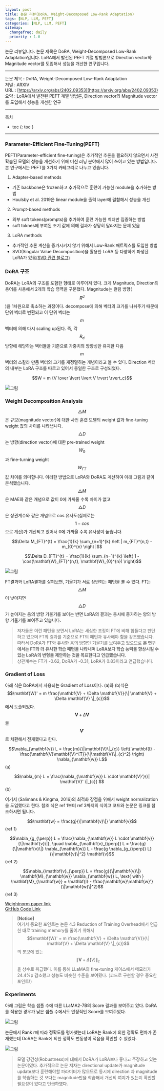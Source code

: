 ```yaml
---
layout: post
title: 논문 리뷰(DoRA, Weight-Decomposed Low-Rank Adaptation)  
tags: [NLP, LLM, PEFT]
categories: [NLP, LLM, PEFT]
sitemap:
  changefreq: daily
  priority : 1.0
---
```


논문 리뷰입니다. 논문 제목은 DoRA, Weight-Decomposed Low-Rank Adaptation입니다. LoRA에서 발전된 PEFT 계열 방법론으로 Direction vector와 Magnitude vector를 도입해서 성능을 개선한 연구입니다.  

---

논문 제목 : DoRA, Weight-Decomposed Low-Rank Adaptation  
저널 : ARXIV  
URL : [https://arxiv.org/abs/2402.09353](https://arxiv.org/abs/2402.09353)    
요약 : LoRA에서 발전된 PEFT 계열 방법론, Direction vector와 Magnitude vector를 도입해서 성능을 개선한 연구


----

목차
- toc
{: toc }

----  

### Parameter-Efficient Fine-Tuning(PEFT)

PEFT(Parameter-efficient fine-tuning)은 추가적인 추론을 필요하지 않으면서 사전 확습된 모델의 성능을 개선하기 위해 머신 러닝 분야에서 많이 쓰이고 있는 방법입니다. 본 연구에서는 PEFT를 3가지 카테고리로 나누고 있습니다.

1. Adapter-based methods  
- 기존 backbone은 frozen하고 추가적으로 훈련이 가능한 module을 추가하는 방법  
- Houlsby et al. 2019은 linear module을 출력 layer에 결합해서 성능을 개선  
2. Prompt-based methods  
- 외부 soft tokens(prompts)을 추가하여 훈련 가능한 벡터만 집중하는 방법  
- soft toknes에 부여된 초기 값에 의해 결과가 상당히 달라지는 문제 있음  
3. LoRA methods  
- 추가적인 추론 계산을 증가시키지 않기 위해서 Low-Rank 매트릭스를 도입한 방법  
- SVD(Singular Value Decomposition)을 활용한 LoRA 등 다양하게 파생된 LoRA가 있음[(SVD 관련 블로그)](https://darkpgmr.tistory.com/106)  

### DoRA 구조    
DoRA는 LoRA의 구조를 포함한 형태로 이루어져 있다. 크게 Magnitude, Direction의 용어를 사용해서 2개의 학습 영역을 구분했다. Magnitude는 컬럼 방향($$R^d$$)을 1차원으로 축소하는 과정이다. decompose에 의해 벡터의 크기를 나눠주기 때문에 단위 벡터로 변환되고 이 단위 벡터는 $$m$$ 벡터에 의해 다시 scaling up된다. 즉, 각 $$R_d$$ 방향에 해당하는 벡터들을 기준으로 가중치의 방향성만 유지한 다음 $$m$$ 벡터의 스칼라 만큼 벡터의 크기를 재정렬하는 개념이라고 볼 수 있다.
Direction 벡터의 내부는 LoRA 구조를 따르고 있어서 동일한 구조로 구성되었다.

$$W = m {V \over \lvert \lvert V \rvert \rvert_c}$$

![그림](/assets/img/my_photo/Post_20240219_1.png)  

### Weight Decomposition Analysis  

$$\triangle M$$은 규모(magnitude vector)에 대한 사전 훈련 모델의 weight 값과 fine-tuning weight 값의 차이를 나타냅니다. $$\triangle D$$ 는 방향(direction vector)에 대한 pre-trained weight $$W_0$$ 과 fine-turning weight $$W_{FT}$$  값 차이를 의미합니다. 이러한 방법으로 LoRA와 DoRA도 계산하여 아래 그림과 같이 분석했습니다.  
$$\triangle M$$은 MAE와 같은 개념으로 값이 0에 가까울 수록 차이가 없고 $$\triangle D$$은 상관계수와 같은 개념으로 cos 유사도(실제로는 $$1-cos$$ 으로 계산)가 계산되고 있어서 0에 가까울 수록 유사성이 높습니다.  

$$\Delta M_{FT}^{t} = \frac{1}{k} \sum_{n=1}^{k} \left | m_{FT}^{n,t} - m_{0}^{n} \right |$$  

$$\Delta D_{FT}^{t} = \frac{1}{k} \sum_{n=1}^{k} \left( 1 - \cos(\mathbf{W}_{FT}^{n,t}, \mathbf{W}_{0}^{n}) \right)$$  

![그림](/assets/img/my_photo/Post_20240219_2.png)  

FT결과와 LoRA결과를 살펴보면, 기울기가 서로 상반되는 패턴을 볼 수 있다. FT는 $$\triangle M$$이 낮아지면 $$\triangle D$$가 높아지는 음의 방향 기울기를 보이는 반면 LoRA의 결과는 동시에 증가하는 양의 방향 기울기를 보여주고 있습니다.  
> 저자들은 이런 패턴을 보면서 LoRA는 세심한 조정이 FT에 비해 힘들다고 판단하고 있으며 FT의 결과를 기준으로 FT의 패턴과 유사해야 함을 강조했습니다. 따라서 DoRA가 FT와 유사한 음의 방향인 기울기를 보여주고 있으므로 **본 연구에서는 FT와 더 유사한 학습 패턴을 나타내며 LoRA보다 학습 능력을 향상시킬 수 있는 LoRA의 변형을 제안하는 것을 목표한다고 언급했습니다.**  
상관계수는 FT가 -0.62, DoRA가 -0.31, LoRA가 0.83이라고 언급했습니다.  


### Gradient of Loss  
아래 식은 DoRA에서 사용되는 Gradient of Loss이다. (a)와 (b)식은 $$\mathbf{W}' = m \frac{\mathbf{V} + \Delta \mathbf{V}}{\| \mathbf{V} + \Delta \mathbf{V} \|_{c}}$$에서 도출되었다.  $$\mathbf{V} + \Delta \mathbf{V}$$을 $$\mathbf{V}'$$로 치환해서 전개했다고 한다.  

$$\nabla_{\mathbf{v}} L = \frac{m}{\|\mathbf{V}\|_{c}} \left( \mathbf{I} - \frac{\mathbf{V}\mathbf{V}^{T}}{\|\mathbf{V}\|_{c}^2} \right) \nabla_{\mathbf{w}} L$$  (a)

$$\nabla_{m} L = \frac{\nabla_{\mathbf{w}} L \cdot \mathbf{V}'}{\| \mathbf{V}' \|_{c}}
$$      (b)

여기서 (Salimans & Kingma, 2016)의 최적화 장점을 위해서 weight normalization을 도입했다고 한다. 참조 식은 ref 1부터 ref 3까지의 식이고 코드와 논문은 링크를 참조하시면 됩니다.  

$$\mathbf{w} = \frac{g}{\|\mathbf{v}\|} \mathbf{v}$$      (ref 1)  

$$\nabla_{g_{\perp}} L = \frac{\nabla_{\mathbf{w}} L \cdot \mathbf{v}}{\|\mathbf{v}\|}, \quad \nabla_{\mathbf{v}_{\perp}} L = \frac{g}{\|\mathbf{v}\|} \nabla_{\mathbf{w}} L - \frac{g \nabla_{g_{\perp}} L}{\|\mathbf{v}\|^2} \mathbf{v}$$  (ref 2)  

$$\nabla_{\mathbf{v}_{\perp}} L = \frac{g}{\|\mathbf{v}\|} \mathbf{M}_{\mathbf{w}} \nabla_{\mathbf{w}} L, \text{ with } \mathbf{M}_{\mathbf{w}} = \mathbf{I} - \frac{\mathbf{w}\mathbf{w}'}{\|\mathbf{w}\|^2}$$    (ref 3)  

[Weightnorm paper link](https://proceedings.neurips.cc/paper/2016/file/ed265bc903a5a097f61d3ec064d96d2e-Paper.pdf)  
[GitHub Code Link](https://github.com/openai/weightnorm)  

> **[Notice]**  
> 여기서 중요한 포인트는 논문 4.3 Reduction of Training Overhead에서 언급한 대로 training memory를 줄이기 위해서 $$\mathbf{W}' = m \frac{\mathbf{V} + \Delta \mathbf{V}}{\| \mathbf{V} + \Delta \mathbf{V} \|_{c}}$$의 분모에 있는 $$\| \mathbf{V} + \Delta \mathbf(V)\|_c$$을 상수로 취급했다. 이를 통해 LLaMA의 fine-tuning 케이스에서 메모리가 24.4%p 감소했고 성능도 비슷한 수준을 보여줬다. (코드로 구현할 경우 중요한 포인트!)  

### Experiments  
아래 그림은 학습 샘플 수에 따른 LLaMA2-7B의 Score 결과를 보여주고 있다. DoRA를 적용한 경우가 낮은 샘플 수에서도 안정적인 Score를 보여주었다.  

![그림](/assets/img/my_photo/Post_20240219_3.png)  

논문에서 Rank r에 따라 정확도를 평가했는데 LoRA는 Rank에 의한 정확도 편차가 존재했는데 DoRA는 Rank에 의한 정확도 변동성이 적음을 확인할 수 있었다.  

![그림](/assets/img/my_photo/Post_20240219_4.png)  

> 모델 강건성(Robustness)에 대해서 DoRA가 LoRA보다 좋다고 주장하고 있는 논문이였다. 추가적으로 논문 저자는 directional update가 magnitude update보다 훈련해야할 파라미터가 많으므로 동시에 direction 과 magnitude를 학습하는 것 보다는 magnitude만을 학습해서 개선의 여지가 있는지 확인할 필요성이 있다고 언급하였다.  


